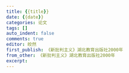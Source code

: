 ```yaml
---
title: {{title}}
date: {{date}}
categories: 论文
tags: []
auto_indent: false
comments: true
editor: 皎然
first_publish: 《新批判主义》湖北教育出版社2000年
from_other: 《新批判主义》湖北教育出版社2000年
excerpt:
---
```

